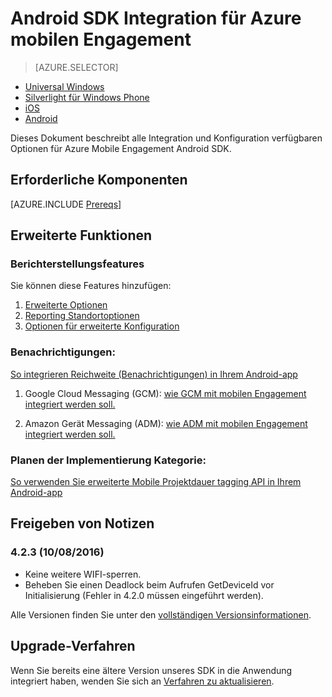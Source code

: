 <properties
    pageTitle="Android SDK Integration für Azure mobilen Engagement"
    description="Beschreibt, wie Azure Mobile Engagement SDK Android Apps integriert werden soll."
    services="mobile-engagement"
    documentationCenter="mobile"
    authors="piyushjo"
    manager="erikre"
    editor="" />

<tags
    ms.service="mobile-engagement"
    ms.workload="mobile"
    ms.tgt_pltfrm="mobile-android"
    ms.devlang="Java"
    ms.topic="article"
    ms.date="08/12/2016"
    ms.author="piyushjo;ricksal" />

# <a name="android-sdk-integration-for-azure-mobile-engagement"></a>Android SDK Integration für Azure mobilen Engagement

> [AZURE.SELECTOR]
- [Universal Windows](mobile-engagement-windows-store-sdk-overview.md)
- [Silverlight für Windows Phone](mobile-engagement-windows-phone-sdk-overview.md)
- [iOS](mobile-engagement-ios-sdk-overview.md)
- [Android](mobile-engagement-android-sdk-overview.md)

Dieses Dokument beschreibt alle Integration und Konfiguration verfügbaren Optionen für Azure Mobile Engagement Android SDK.

## <a name="prerequisites"></a>Erforderliche Komponenten

[AZURE.INCLUDE [Prereqs](../../includes/mobile-engagement-android-prereqs.md)]

## <a name="advanced-features"></a>Erweiterte Funktionen

### <a name="reporting-features"></a>Berichterstellungsfeatures

Sie können diese Features hinzufügen:

1. [Erweiterte Optionen](mobile-engagement-android-advanced-reporting.md)
2. [Reporting Standortoptionen](mobile-engagement-android-location-reporting.md)
3. [Optionen für erweiterte Konfiguration](mobile-engagement-android-advanced-configuration.md)

### <a name="notifications"></a>Benachrichtigungen:
[So integrieren Reichweite (Benachrichtigungen) in Ihrem Android-app](mobile-engagement-android-integrate-engagement-reach.md)

1. Google Cloud Messaging (GCM): [wie GCM mit mobilen Engagement integriert werden soll.](mobile-engagement-android-gcm-integrate.md)

2. Amazon Gerät Messaging (ADM): [wie ADM mit mobilen Engagement integriert werden soll.](mobile-engagement-android-adm-integrate.md)

### <a name="tag-plan-implementation"></a>Planen der Implementierung Kategorie:
[So verwenden Sie erweiterte Mobile Projektdauer tagging API in Ihrem Android-app](mobile-engagement-android-use-engagement-api.md)

## <a name="release-notes"></a>Freigeben von Notizen

### <a name="423-08102016"></a>4.2.3 (10/08/2016)

 - Keine weitere WIFI-sperren.
 - Beheben Sie einen Deadlock beim Aufrufen GetDeviceId vor Initialisierung (Fehler in 4.2.0 müssen eingeführt werden).

Alle Versionen finden Sie unter den [vollständigen Versionsinformationen](mobile-engagement-android-release-notes.md).

## <a name="upgrade-procedures"></a>Upgrade-Verfahren

Wenn Sie bereits eine ältere Version unseres SDK in die Anwendung integriert haben, wenden Sie sich an [Verfahren zu aktualisieren](mobile-engagement-android-upgrade-procedure.md).

